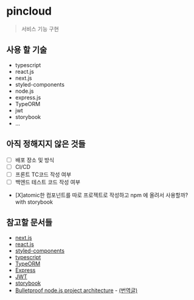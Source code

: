 # pincloud
> 서비스 기능 구현

## 사용 할 기술
- typescript
- react.js
- next.js
- styled-components
- node.js
- express.js
- TypeORM
- jwt
- storybook
- ...

## 아직 정해지지 않은 것들
- [ ] 배포 장소 및 방식
- [ ] CI/CD
- [ ] 프론트 TC코드 작성 여부
- [ ] 백엔드 테스트 코드 작성 여부
- [X]atomic한 컴포넌트를 따로 프로젝트로 작성하고 npm 에 올려서 사용할까? with storybook

## 참고할 문서들
- [next.js](https://nextjs.org/)
- [react.js](https://ko.reactjs.org/)
- [styled-components](https://styled-components.com/)
- [typescript](https://www.typescriptlang.org/)
- [TypeORM](https://typeorm.io/#/)
- [Express](https://expressjs.com/ko/)
- [JWT](https://jwt.io/)
- [storybook](https://storybook.js.org/)
- [Bulletproof node.js project architecture](https://softwareontheroad.com/ideal-nodejs-project-structure/) - [(번역글)](https://velog.io/@hopsprings2/%EA%B2%AC%EA%B3%A0%ED%95%9C-node.js-%ED%94%84%EB%A1%9C%EC%A0%9D%ED%8A%B8-%EC%95%84%ED%82%A4%ED%85%8D%EC%B3%90-%EC%84%A4%EA%B3%84%ED%95%98%EA%B8%B0)
